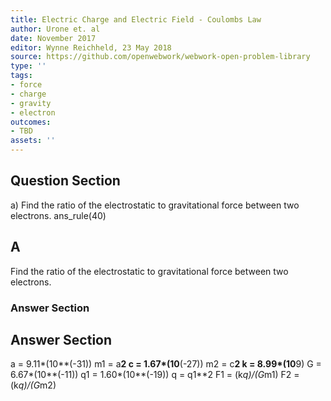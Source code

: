 ```yaml
---
title: Electric Charge and Electric Field - Coulombs Law
author: Urone et. al
date: November 2017
editor: Wynne Reichheld, 23 May 2018
source: https://github.com/openwebwork/webwork-open-problem-library
type: ''
tags:
- force
- charge
- gravity
- electron
outcomes:
- TBD
assets: ''
---
```


## Question Section 

a) Find the ratio of the electrostatic to gravitational force between two electrons.
ans_rule(40)

## A
Find the ratio of the electrostatic to gravitational force between two electrons.
### Answer Section


## Answer Section

a = 9.11*(10**(-31))
m1 = a**2
c = 1.67*(10**(-27))
m2 = c**2
k = 8.99*(10**9)
G = 6.67*(10**(-11))
q1 = 1.60*(10**(-19))
q = q1**2
F1 = (k*q)/(G*m1)
F2 = (k*q)/(G*m2)